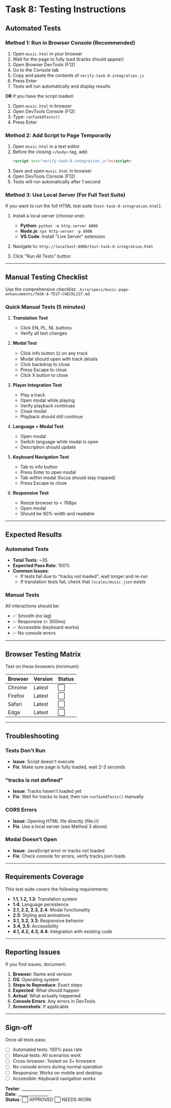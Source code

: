 # Task 8: Testing Instructions

## Automated Tests

### Method 1: Run in Browser Console (Recommended)

1. Open `music.html` in your browser
2. Wait for the page to fully load (tracks should appear)
3. Open Browser DevTools (F12)
4. Go to the Console tab
5. Copy and paste the contents of `verify-task-8-integration.js`
6. Press Enter
7. Tests will run automatically and display results

**OR** if you have the script loaded:

1. Open `music.html` in browser
2. Open DevTools Console (F12)
3. Type: `runTask8Tests()`
4. Press Enter

### Method 2: Add Script to Page Temporarily

1. Open `music.html` in a text editor
2. Before the closing `</body>` tag, add:
   ```html
   <script src="verify-task-8-integration.js"></script>
   ```
3. Save and open `music.html` in browser
4. Open DevTools Console (F12)
5. Tests will run automatically after 1 second

### Method 3: Use Local Server (For Full Test Suite)

If you want to run the full HTML test suite (`test-task-8-integration.html`):

1. Install a local server (choose one):
   - **Python**: `python -m http.server 8000`
   - **Node.js**: `npx http-server -p 8000`
   - **VS Code**: Install "Live Server" extension

2. Navigate to: `http://localhost:8000/test-task-8-integration.html`

3. Click "Run All Tests" button

---

## Manual Testing Checklist

Use the comprehensive checklist: `.kiro/specs/music-page-enhancements/TASK-8-TEST-CHECKLIST.md`

### Quick Manual Tests (5 minutes)

1. **Translation Test**
   - Click EN, PL, NL buttons
   - Verify all text changes

2. **Modal Test**
   - Click info button (ℹ️) on any track
   - Modal should open with track details
   - Click backdrop to close
   - Press Escape to close
   - Click X button to close

3. **Player Integration Test**
   - Play a track
   - Open modal while playing
   - Verify playback continues
   - Close modal
   - Playback should still continue

4. **Language + Modal Test**
   - Open modal
   - Switch language while modal is open
   - Description should update

5. **Keyboard Navigation Test**
   - Tab to info button
   - Press Enter to open modal
   - Tab within modal (focus should stay trapped)
   - Press Escape to close

6. **Responsive Test**
   - Resize browser to < 768px
   - Open modal
   - Should be 90% width and readable

---

## Expected Results

### Automated Tests
- **Total Tests**: ~35
- **Expected Pass Rate**: 100%
- **Common Issues**:
  - If tests fail due to "tracks not loaded", wait longer and re-run
  - If translation tests fail, check that `locales/music.json` exists

### Manual Tests
All interactions should be:
- ✅ Smooth (no lag)
- ✅ Responsive (< 300ms)
- ✅ Accessible (keyboard works)
- ✅ No console errors

---

## Browser Testing Matrix

Test on these browsers (minimum):

| Browser | Version | Status |
|---------|---------|--------|
| Chrome  | Latest  | ⬜ |
| Firefox | Latest  | ⬜ |
| Safari  | Latest  | ⬜ |
| Edge    | Latest  | ⬜ |

---

## Troubleshooting

### Tests Don't Run
- **Issue**: Script doesn't execute
- **Fix**: Make sure page is fully loaded, wait 2-3 seconds

### "tracks is not defined"
- **Issue**: Tracks haven't loaded yet
- **Fix**: Wait for tracks to load, then run `runTask8Tests()` manually

### CORS Errors
- **Issue**: Opening HTML file directly (file://)
- **Fix**: Use a local server (see Method 3 above)

### Modal Doesn't Open
- **Issue**: JavaScript error or tracks not loaded
- **Fix**: Check console for errors, verify tracks.json loads

---

## Requirements Coverage

This test suite covers the following requirements:

- **1.1, 1.2, 1.3**: Translation system
- **1.4**: Language persistence
- **2.1, 2.2, 2.3, 2.4**: Modal functionality
- **2.5**: Styling and animations
- **3.1, 3.2, 3.3**: Responsive behavior
- **3.4, 3.5**: Accessibility
- **4.1, 4.2, 4.3, 4.4**: Integration with existing code

---

## Reporting Issues

If you find issues, document:

1. **Browser**: Name and version
2. **OS**: Operating system
3. **Steps to Reproduce**: Exact steps
4. **Expected**: What should happen
5. **Actual**: What actually happened
6. **Console Errors**: Any errors in DevTools
7. **Screenshots**: If applicable

---

## Sign-off

Once all tests pass:

- [ ] Automated tests: 100% pass rate
- [ ] Manual tests: All scenarios work
- [ ] Cross-browser: Tested on 3+ browsers
- [ ] No console errors during normal operation
- [ ] Responsive: Works on mobile and desktop
- [ ] Accessible: Keyboard navigation works

**Tester**: _______________  
**Date**: _______________  
**Status**: ⬜ APPROVED ⬜ NEEDS WORK
